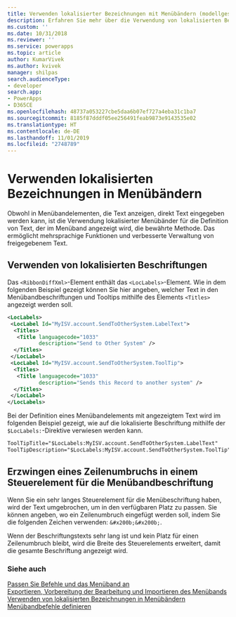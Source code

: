 ```yaml
---
title: Verwenden lokalisierter Bezeichnungen mit Menübändern (modellgestützte Apps) | Microsoft Docs
description: Erfahren Sie mehr über die Verwendung von lokalisierten Beschriftungen in Menübändern.
ms.custom: ''
ms.date: 10/31/2018
ms.reviewer: ''
ms.service: powerapps
ms.topic: article
author: KumarVivek
ms.author: kvivek
manager: shilpas
search.audienceType:
- developer
search.app:
- PowerApps
- D365CE
ms.openlocfilehash: 48737a053227cbe5daa6b07ef727a4eba31c1ba7
ms.sourcegitcommit: 8185f87dddf05ee256491feab9873e9143535e02
ms.translationtype: HT
ms.contentlocale: de-DE
ms.lasthandoff: 11/01/2019
ms.locfileid: "2748789"
---
```

# <a name="use-localized-labels-with-ribbons"></a>Verwenden lokalisierten Bezeichnungen in Menübändern

<!-- https://docs.microsoft.com/dynamics365/customer-engagement/developer/customize-dev/use-localized-labels-ribbons -->

Obwohl in Menübandelementen, die Text anzeigen, direkt Text eingegeben werden kann, ist die Verwendung lokalisierter Menübänder für die Definition von Text, der im Menüband angezeigt wird, die bewährte Methode. Das ermöglicht mehrsprachige Funktionen und verbesserte Verwaltung von freigegebenem Text.  
  
## <a name="using-localized-labels"></a>Verwenden von lokalisierten Beschriftungen  
 Das `<RibbonDiffXml>`-Element enthält das `<LocLabels>`-Element. Wie in dem folgenden Beispiel gezeigt können Sie hier angeben, welcher Text in den Menübandbeschriftungen und Tooltips mithilfe des Elements `<Titles>` angezeigt werden soll.  
  
```xml  
<LocLabels>  
 <LocLabel Id="MyISV.account.SendToOtherSystem.LabelText">  
  <Titles>  
   <Title languagecode="1033"  
          description="Send to Other System" />  
  </Titles>  
 </LocLabel>  
 <LocLabel Id="MyISV.account.SendToOtherSystem.ToolTip">  
  <Titles>  
   <Title languagecode="1033"  
          description="Sends this Record to another system" />  
  </Titles>  
 </LocLabel>  
</LocLabels>  
```  
  
 Bei der Definition eines Menübandelements mit angezeigtem Text wird im folgenden Beispiel gezeigt, wie auf die lokalisierte Beschriftung mithilfe der `$LocLabels:`-Direktive verwiesen werden kann.  
  
```xml  
ToolTipTitle="$LocLabels:MyISV.account.SendToOtherSystem.LabelText"  
ToolTipDescription="$LocLabels:MyISV.account.SendToOtherSystem.ToolTip"  
```  
  
## <a name="force-a-line-break-in-a-ribbon-control-label"></a>Erzwingen eines Zeilenumbruchs in einem Steuerelement für die Menübandbeschriftung  
 Wenn Sie ein sehr langes Steuerelement für die Menübeschriftung haben, wird der Text umgebrochen, um in den verfügbaren Platz zu passen. Sie können angeben, wo ein Zeilenumbruch eingefügt werden soll, indem Sie die folgenden Zeichen verwenden: `&#x200b;&#x200b;`.  
  
 Wenn der Beschriftungstexts sehr lang ist und kein Platz für einen Zeilenumbruch bleibt, wird die Breite des Steuerelements erweitert, damit die gesamte Beschriftung angezeigt wird.  
  
### <a name="see-also"></a>Siehe auch  
 [Passen Sie Befehle und das Menüband an](customize-commands-ribbon.md)   
 [Exportieren, Vorbereitung der Bearbeitung und Importieren des Menübands](export-prepare-edit-import-ribbon.md)   
 [Verwenden von lokalisierten Bezeichnungen in Menübändern](use-localized-labels-ribbons.md)   
 [Menübandbefehle definieren](define-ribbon-commands.md)
